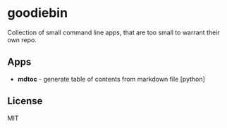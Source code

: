 # goodiebin

Collection of small command line apps, that are too small to warrant their own repo.


## Apps

- **mdtoc** - generate table of contents from markdown file [python]


## License

MIT